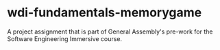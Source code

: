 # wdi-fundamentals-memorygame
A project assignment that is part of General Assembly's pre-work for the Software Engineering Immersive course. 
